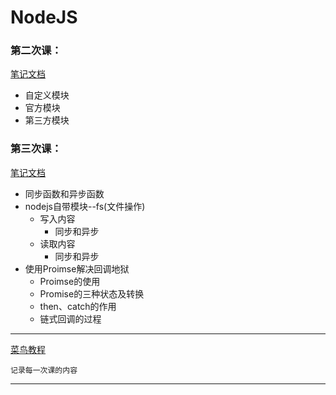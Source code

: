 # NodeJS
### 第二次课：
[笔记文档](https://github.com/yi-sheep/NodeJS/blob/master/%E7%AC%AC%E4%BA%8C/README.md)

- 自定义模块
- 官方模块
- 第三方模块
### 第三次课：
[笔记文档](https://github.com/yi-sheep/NodeJS/blob/master/%E7%AC%AC%E4%B8%89/READM.md)

- 同步函数和异步函数
- nodejs自带模块--fs(文件操作)
    + 写入内容
        + 同步和异步
    + 读取内容
        + 同步和异步
- 使用Proimse解决回调地狱
    + Proimse的使用
    + Promise的三种状态及转换
    + then、catch的作用
    + 链式回调的过程


---
[菜鸟教程](https://www.runoob.com/nodejs/nodejs-tutorial.html)
    
    记录每一次课的内容
---
